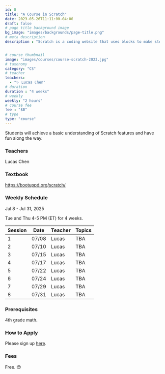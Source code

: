 ```yaml
---
id: 8
title: "A Course in Scratch"
date: 2023-05-26T11:11:00-04:00
draft: false
# page title background image
bg_image: "images/backgrounds/page-title.png"
# meta description
description : "Scratch is a coding website that uses blocks to make stories, games, and animations. This lightning course is meant for 5th-7th graders who want to learn coding. Students will achieve a basic understanding of Scratch features and have fun along the way."


# course thumbnail
image: "images/courses/course-scratch-2023.jpg"
# taxonomy
category: "CS"
# teacher
teachers:
  - "✨ Lucas Chen"
# duration
duration : "4 weeks"
# weekly
weekly: "2 hours"
# course fee
fee : "$0"
# type
type: "course"
---
```


Students will achieve a basic understanding of Scratch features and have fun along the way. 

### Teachers

Lucas Chen

### Textbook 
https://bootuppd.org/scratch/

### Weekly Schedule

Jul 8 - Jul 31, 2025

Tue and Thu 4-5 PM (ET) for 4 weeks.

|Session |Date    | Teacher   | Topics
|--------|--------|-----------|--------------
|1       |07/08   | Lucas     | TBA
|2       |07/10   | Lucas     | TBA
|3       |07/15   | Lucas     | TBA
|4       |07/17   | Lucas     | TBA
|5       |07/22   | Lucas     | TBA
|6       |07/24   | Lucas     | TBA
|7       |07/29   | Lucas     | TBA
|8       |07/31   | Lucas     | TBA

### Prerequisites

4th grade math.

### How to Apply

Please sign up [here](https://forms.gle/sqG1GRbDJv3GEyxN7).

### Fees

Free. 😊

